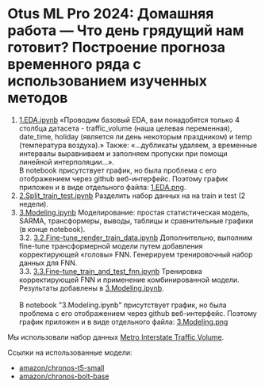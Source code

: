 Otus ML Pro 2024: Домашняя работа — Что день грядущий нам готовит? Построение прогноза временного ряда с использованием изученных методов
=================

1. [1.EDA.ipynb](1.EDA.ipynb) «Проводим базовый EDA, вам понадобятся только 4 столбца датасета - traffic_volume (наша целевая переменная), date_time, holiday (является ли день некоторым праздником) и temp (температура воздуха).» Также: «…дубликаты удаляем, а временные интервалы выравниваем и заполняем пропуски при помощи линейной интерполяции…».<br />
В notebook присутствует график, но была проблема с его отображением через github веб-интерфейс. Поэтому график приложен и в виде отдельного файла: <a href="1.EDA.png">1.EDA.png</a>.
2. [2.Split_train_test.ipynb](2.Split_train_test.ipynb) Разделить набор данных на на train и test (2 недели).
3. [3.Modeling.ipynb](3.Modeling.ipynb) Моделирование: простая статистическая модель, SARMA, трансформеры, выводы, таблицы и сравнительные графики (в конце notebook).<br />
3.2. [3.2.Fine-tune_render_train_data.ipynb](3.2.Fine-tune_render_train_data.ipynb) Дополнительно, выполним fine-tune трансформерной модели путем добавления корректирующей «головы» FNN. Генерируем тренировочный набор данных для FNN.<br />
3.3. [3.3.Fine-tune_train_and_test_fnn.ipynb](3.3.Fine-tune_train_and_test_fnn.ipynb) Тренировка корректирующей FNN и применение комбинированной модели. Результаты добавлены в [3.Modeling.ipynb](3.Modeling.ipynb).<br /><br />
В notebook "3.Modeling.ipynb" присутствует график, но была проблема с его отображением через github веб-интерфейс. Поэтому график приложен и в виде отдельного файла: <a href="3.Modeling.png">3.Modeling.png</a>

Мы использовали набор данных [Metro Interstate Traffic Volume](https://archive.ics.uci.edu/dataset/492/metro+interstate+traffic+volume).

Ссылки на использованные модели:
- [amazon/chronos-t5-small](https://huggingface.co/amazon/chronos-t5-small)
- [amazon/chronos-bolt-base](https://huggingface.co/amazon/chronos-bolt-base)

